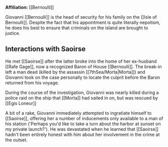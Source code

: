 **Affiliation:** [[Bernoulli]]

Giovanni [[Bernoulli]] is the head of security for his family on the [[Isle of Bernoulli]].  Despite the fact that his appointment is quite literally nepotism, he does his best to ensure that criminals on the island are brought to justice.

## Interactions with Saoirse
He met [[Saoirse]] after the latter broke into the home of her ex-husband [[Rafe Gage]], now a recognized Baron of House [[Bernoulli]].  The break-in left a man dead (killed by the assassin [[7thSea/Morta|Morta]]) and Giovanni took on the case personally to locate the culprit before the Baron returned from his voyage.

During the course of the investigation, Giovanni was nearly killed during a police raid on the ship that [[Morta]] had sailed in on, but was rescued by [[Egis Loneur]]

A bit of a rake, Giovanni immediately attempted to ingratiate himself to [[Saoirse]], offering her a number of inducements only available to a man of his station ('Perhaps you'd like to take a turn about the harbor at sunset on my private launch?').  He was devastated when he learned that [[Saoirse]] hadn't been entirely honest with him about her involvement in the crime at the outset.